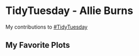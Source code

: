 # TidyTuesday - Allie Burns

My contributions to [#TidyTuesday](https://twitter.com/search?q=%23tidytuesday&src=typed_query)

## My Favorite Plots